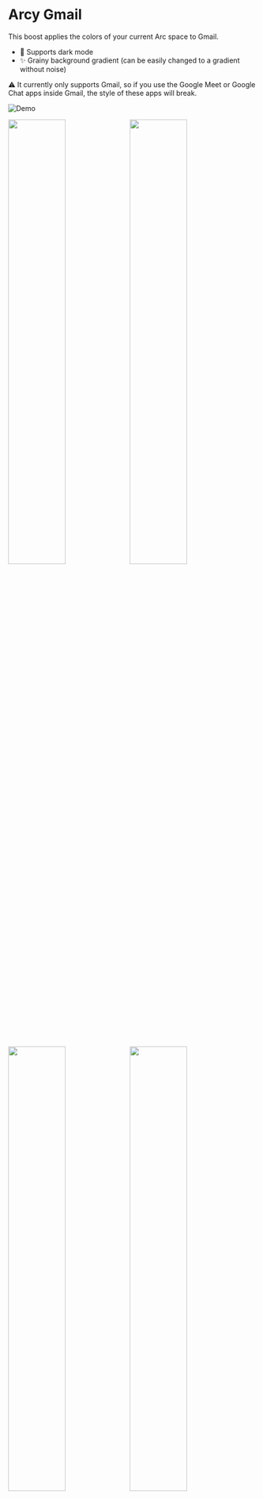 # Arcy Gmail
This boost applies the colors of your current Arc space to Gmail.

- 🌙 Supports dark mode
- ✨ Grainy background gradient (can be easily changed to a gradient without noise) 

⚠ It currently only supports Gmail, so if you use the Google Meet or Google Chat apps inside Gmail, the style of these apps will break. 

![Demo](/screenshots/Arcy-Gmail.gif)

<img src="https://user-images.githubusercontent.com/37368539/228774962-28328a81-d469-4a32-8801-c6fd1070e8a9.jpeg" width="48%"> <img src="https://user-images.githubusercontent.com/37368539/228775013-23aea19e-cd62-4c7c-ba7a-aadb0a529a08.jpeg" width="48%">  
<img src="https://user-images.githubusercontent.com/37368539/228775066-a052358d-8a6e-48b5-ac35-28c0506e0b6a.png" width="48%"> <img src="https://user-images.githubusercontent.com/37368539/228775085-b0ea035e-82df-4f21-a060-ee6168ae98e0.jpeg" width="48%">
## Installation
1. Create a new boost (`CMD+T` + _New Boost_)
2. Select _Style_
3. Select _A specific website_
4. Enter `mail.google.com/mail` and hit _Create Boost_
5. Copy the content of [styles.css](https://github.dev/irenmax/arcy-gmail/blob/cf1f19b7328a985904427d81997ba3e68ee06cde/styles.css) and paste it to your boost


## Issues and pending refinements
- [ ] [🌙] Some icons are not recolored correctly in dark mode
- [ ] [🌙] Search field text and icons do not have the right color in dark mode
- [x] [🌙] The header has a weird box overlay in dark mode
- [ ] [🌙] In darkmode, also the font color of email contents is recolored - makes in unreadable if the backgound is white 
- [ ] Color of "Send" button in email reply
- [ ] Background color of Toasts
- [ ] Color of element on drag&drop

## ChangeLog
### 04/29/2023
- improved header background and icons
- search field now is better colored
- colored the sidebar if Chat and Meet is active (other apps are not supported yet) 
- tooltip background color
